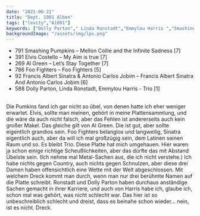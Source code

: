 ```yaml
---
date: "2021-06-21"
title: "Dept. 1001 Alben"
tags: ["levity","A1001"]
keywords: ["Dolly Parton"," Linda Ronstadt","Emmylou Harris ","Smashing Pumpkins","Elvis Costello","Al Green","Foo Fighters","Foo Fighters","Sinatra","Antonio Carlos Jobim"]
backgroundImage: "/assets/img/lps.png"
---
```

<!-- Excerpt Start -->
<ul class="no-bullets">
<li>791 Smashing Pumpkins – Mellon Collie and the Infinite Sadness [7]</li>
<li>391 Elvis Costello – My Aim is true [7]</li>
<li>269 Al Green – Let’s Stay Together [7]</li>
<li>786 Foo Fighters – Foo Fighters [5]</li>
<li>92 Francis Albert Sinatra & Antonio Carlos Jobim – Francis Albert Sinatra And Antonio Carlos Jobim [6]</li>
<li>588 Dolly Parton, Linda Ronstadt, Emmylou Harris - Trio [1]</li>
</ul>
</br>
<!-- Excerpt End -->
Die Pumkins fand ich gar nicht so übel, von denen hatte ich eher weniger erwartet. Elvis, sollte man meinen, gehört in meine Plattensammlung, und die wäre da auch nicht falsch, aber das Fehlen ist andererseits auch kein großer Makel. Das gleiche gilt von Al Green. Die ist gut, aber sollte eigentlich grandios sein. Foo Fighters belanglos und langweilig, Sinatra eigentlich auch, aber da will ich mal großzügig sein, dem Latinen seinen Raum und so. 
Es bleibt Trio. Diese Platte hat mich umgehauen. Hier waren ja schon einige richtige Scheußlichkeiten, aber das dürfte das mit Abstand Übelste sein. (Ich nehme mal Metal-Sachen aus, die ich nicht verstehe.) Ich habe nichts gegen Country, auch nichts gegen Schnulzen, aber diese drei Damen haben offensichtlich eine Wette mit der Welt abgeschlossen. Mit welchem Dreck kommt man durch, wenn man nur drei berühmte Namen auf die Platte schreibt. Ronstadt und Dolly Parton haben durchaus anständige Sachen gemacht in ihrer Karriere, und auch von Harris habe ich, glaube ich, schon mal was gehört, was nicht schlecht war. Das hier ist so unbeschreiblich schlecht und dreist, dass es beinahe schon wieder... nein, ist es nicht. Dreck.

